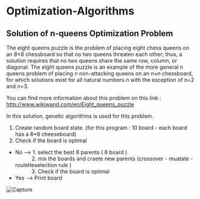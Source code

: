 # Optimization-Algorithms
## Solution of n-queens Optimization Problem

The eight queens puzzle is the problem of placing eight chess queens on an 8×8 chessboard so that no two queens threaten each other;
thus, a solution requires that no two queens share the same row, column, or diagonal. The eight queens puzzle is an example of the
more general n queens problem of placing n non-attacking queens on an n×n chessboard, for which solutions exist for all natural
numbers n with the exception of n=2 and n=3.

You can find more information about this problem on this link : http://www.wikiwand.com/en/Eight_queens_puzzle

In this solution, genetic algorithms is used for this problem. 
1. Create random board state. (for this program : 10 board - each board has a 8*8 cheeseboard)
2. Check if the board is optimal
  + No --> 1. select the best 8 parents ( 8 board )<br/>
           &nbsp;&nbsp;&nbsp;&nbsp;&nbsp;&nbsp;&nbsp;&nbsp;&nbsp;&nbsp;&nbsp;2. mix the boards and craete new parents (crossover - muatate - rouletteselection rule )<br/>
           &nbsp;&nbsp;&nbsp;&nbsp;&nbsp;&nbsp;&nbsp;&nbsp;&nbsp;&nbsp;&nbsp;3. Check if the board is optimal
  + Yes --> Print board
   
   ![Capture](https://user-images.githubusercontent.com/38051809/54754533-06c96780-4be4-11e9-860e-fb12645d76b8.PNG)
